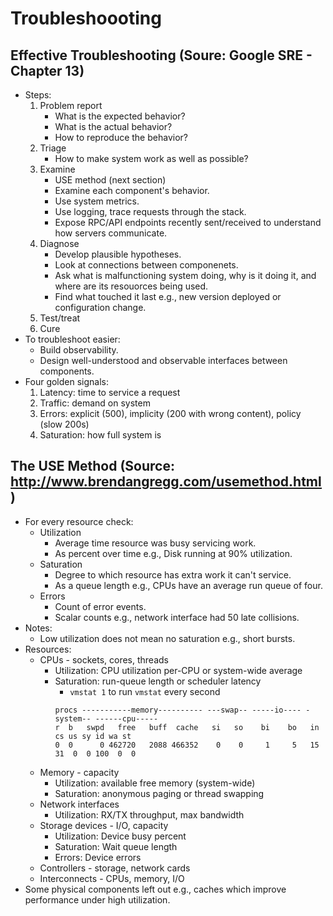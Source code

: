 # Troubleshoooting

## Effective Troubleshooting (Soure: Google SRE - Chapter 13)

- Steps:
    1. Problem report
        * What is the expected behavior?
        * What is the actual behavior?
        * How to reproduce the behavior?
    2. Triage
        * How to make system work as well as possible?
    3. Examine
        * USE method (next section)
        * Examine each component's behavior.
        * Use system metrics.
        * Use logging, trace requests through the stack.
        * Expose RPC/API endpoints recently sent/received to understand how servers communicate.
    4. Diagnose
        * Develop plausible hypotheses.
        * Look at connections between componenets.
        * Ask what is malfunctioning system doing, why is it doing it, and where are its resouorces being used.
        * Find what touched it last e.g., new version deployed or configuration change.
    5. Test/treat
    6. Cure
- To troubleshoot easier:
    * Build observability.
    * Design well-understood and observable interfaces between components.
- Four golden signals:
    1. Latency: time to service a request
    2. Traffic: demand on system
    3. Errors: explicit (500), implicity (200 with wrong content), policy (slow 200s)
    4. Saturation: how full system is

## The USE Method (Source: http://www.brendangregg.com/usemethod.html)

- For every resource check:
    * Utilization
        + Average time resource was busy servicing work.
        + As percent over time e.g., Disk running at 90% utilization.
    * Saturation
        + Degree to which resource has extra work it can't service.
        + As a queue length e.g., CPUs have an average run queue of four.
    * Errors
        + Count of error events.
        + Scalar counts e.g., network interface had 50 late collisions.
- Notes:
    * Low utilization does not mean no saturation e.g., short bursts.
- Resources:
    * CPUs - sockets, cores, threads
        + Utilization: CPU utilization per-CPU or system-wide average
        + Saturation: run-queue length or scheduler latency
            * `vmstat 1` to run `vmstat` every second
            ```
            procs -----------memory---------- ---swap-- -----io---- -system-- ------cpu-----
            r  b   swpd   free   buff  cache   si   so    bi    bo   in   cs us sy id wa st
            0  0      0 462720   2088 466352    0    0     1     5   15   31  0  0 100  0  0
            ```
    * Memory - capacity
        + Utilization: available free memory (system-wide)
        + Saturation: anonymous paging or thread swapping
    * Network interfaces
        + Utilization: RX/TX throughput, max bandwidth
    * Storage devices - I/O, capacity
        + Utilization: Device busy percent
        + Saturation: Wait queue length
        + Errors: Device errors
    * Controllers - storage, network cards
    * Interconnects - CPUs, memory, I/O
- Some physical components left out e.g., caches which improve performance under high utilization.
